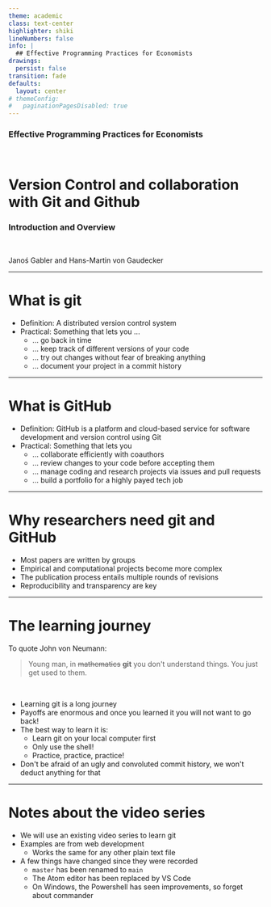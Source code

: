 ```yaml
---
theme: academic
class: text-center
highlighter: shiki
lineNumbers: false
info: |
  ## Effective Programming Practices for Economists
drawings:
  persist: false
transition: fade
defaults:
  layout: center
# themeConfig:
#   paginationPagesDisabled: true
---
```


### Effective Programming Practices for Economists

<br>

# Version Control and collaboration with Git and Github

### Introduction and Overview

<br>

Janoś Gabler and Hans-Martin von Gaudecker


---

# What is git

- Definition: A distributed version control system
- Practical: Something that lets you ...
    - ... go back in time
    - ... keep track of different versions of your code
    - ... try out changes without fear of breaking anything
    - ... document your project in a commit history

---

# What is GitHub

- Definition: GitHub is a platform and cloud-based service for software development
  and version control using Git
- Practical: Something that lets you
    - ... collaborate efficiently with coauthors
    - ... review changes to your code before accepting them
    - ... manage coding and research projects via issues and pull requests
    - ... build a portfolio for a highly payed tech job

---

# Why researchers need git and GitHub

- Most papers are written by groups
- Empirical and computational projects become more complex
- The publication process entails multiple rounds of revisions
- Reproducibility and transparency are key


---

# The learning journey

To quote John von Neumann:

> Young man, in ~~mathematics~~ **git** you don't understand things. You just get used to them.

<br/>

- Learning git is a long journey
- Payoffs are enormous and once you learned it you will not want to go back!
- The best way to learn it is:
  - Learn git on your local computer first
  - Only use the shell!
  - Practice, practice, practice!
- Don't be afraid of an ugly and convoluted commit history, we won't deduct anything for that

---

# Notes about the video series

- We will use an existing video series to learn git
- Examples are from web development
  - Works the same for any other plain text file
- A few things have changed since they were recorded
  - `master` has been renamed to `main`
  - The Atom editor has been replaced by VS Code
  - On Windows, the Powershell has seen improvements, so forget about commander
